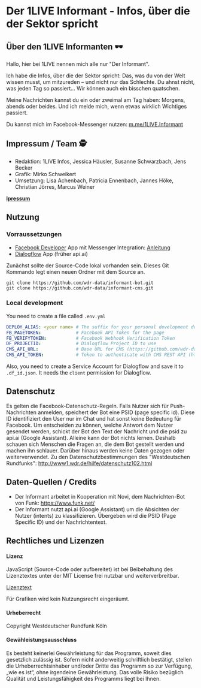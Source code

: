 # Der 1LIVE Informant - Infos, über die der Sektor spricht

## Über den 1LIVE Informanten 🕶️ 

Hallo, 
hier bei 1LIVE nennen mich alle nur "Der Informant". 

Ich habe die Infos, über die der Sektor spricht: Das, was du von der Welt wissen musst, um mitzureden – und nicht nur das Schlechte. Du ahnst nicht, was jeden Tag so passiert... Wir können auch ein bisschen quatschen. 

Meine Nachrichten kannst du ein oder zweimal am Tag haben: Morgens, abends oder beides. Und ich melde mich, wenn etwas wirklich Wichtiges passiert.

Du kannst mich im Facebook-Messenger nutzen: [m.me/1LIVE.Informant](https://m.me/1LIVE.Informant)

## Impressum / Team 🕵️

- Redaktion: 1LIVE Infos, Jessica Häusler, Susanne Schwarzbach, Jens Becker
- Grafik: Mirko Schweikert
- Umsetzung: Lisa Achenbach, Patricia Ennenbach, Jannes Höke, Christian Jörres, Marcus Weiner

[**Ipressum**](https://www1.wdr.de/radio/1live/einslive-impressum-100.html)


## Nutzung

### Vorraussetzungen

- [Facebook Developer](https://developer.facebook.com/) App mit Messenger Integration: [Anleitung](https://developers.facebook.com/docs/messenger-platform/getting-started/app-setup)
- [Dialogflow](https://dialogflow.com/) App (früher api.ai)

Zunächst sollte der Source-Code lokal vorhanden sein. Dieses Git Kommando legt einen neuen Ordner mit dem Source an.

```
git clone https://github.com/wdr-data/informant-bot.git
git clone https://github.com/wdr-data/informant-cms.git
```

### Local development

You need to create a file called `.env.yml`

```yml
DEPLOY_ALIAS: <your name> # The suffix for your personal development deployment
FB_PAGETOKEN:             # Facebook API Token for the page
FB_VERIFYTOKEN:           # Facebook Webhook Verification Token
DF_PROJECTID:             # Dialogflow Project ID to use
CMS_API_URL:              # Base URL for CMS (https://github.com/wdr-data/tim-cms) REST API (with trailing slash)
CMS_API_TOKEN:            # Token to authenticate with CMS REST API (http://www.django-rest-framework.org/api-guide/authentication/#tokenauthentication)
```

Also, you need to create a Service Account for Dialogflow and save it to `.df_id.json`. It needs the `client` permission for Dialogflow.

## Datenschutz
Es gelten die Facebook-Datenschutz-Regeln. Falls Nutzer sich für Push-Nachrichten anmelden, speichert der Bot eine PSID (page specific id). Diese ID identifiziert den User nur im Chat und hat sonst keine Bedeutung für Facebook.
Um entscheiden zu können, welche Antwort dem Nutzer gesendet werden, schickt der Bot den Text der Nachricht und die psid zu api.ai (Google Assistant).
Alleine kann der Bot nichts lernen. Deshalb schauen sich Menschen die Fragen an, die dem Bot gestellt werden und machen ihn schlauer.
Darüber hinaus werden keine Daten gezogen oder weiterverwendet.
Zu den Datenschutzbestimmungen des "Westdeutschen Rundfunks": http://www1.wdr.de/hilfe/datenschutz102.html

## Daten-Quellen / Credits
- Der Informant arbeitet in Kooperation mit Novi, dem Nachrichten-Bot von Funk: https://www.funk.net/
- Der Informant nutzt api.ai (Google Assistant) um die Absichten der Nutzer (intents) zu klassifizieren. Übergeben wird die PSID (Page Specific ID) und der Nachrichtentext.

## Rechtliches und Lizenzen

#### Lizenz

JavaScript (Source-Code oder aufbereitet) ist bei Beibehaltung des Lizenztextes unter der MIT License frei nutzbar und weiterverbreitbar.

[Lizenztext](LICENSE.md)

Für Grafiken wird kein Nutzungsrecht eingeräumt.

#### Urheberrecht

Copyright Westdeutscher Rundfunk Köln


#### Gewähleistungsausschluss
Es besteht keinerlei Gewährleistung für das Programm, soweit dies gesetzlich zulässig ist. Sofern nicht anderweitig schriftlich bestätigt, stellen die Urheberrechtsinhaber und/oder Dritte das Programm so zur Verfügung, „wie es ist“, ohne irgendeine Gewährleistung. Das volle Risiko bezüglich Qualität und Leistungsfähigkeit des Programms liegt bei Ihnen.
